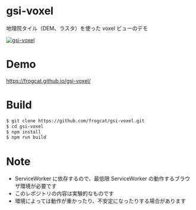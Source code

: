 # gsi-voxel

地理院タイル（DEM、ラスタ）を使った voxel ビューのデモ

[![gsi-voxel](https://repository-images.githubusercontent.com/414124817/7fd3e296-61f9-43fe-b7ef-97c6e5baa119)](https://frogcat.github.io/gsi-voxel/)

# Demo

<https://frogcat.github.io/gsi-voxel/>

# Build

```build.sh
$ git clone https://github.com/frogcat/gsi-voxel.git
$ cd gsi-voxel
$ npm install
$ npm run build
```

# Note

- ServiceWorker に依存するので、最低限 ServiceWorker の動作するブラウザ環境が必要です
- このレポジトリの内容は実験的なものです
- 環境によっては動作が重かったり、不安定になったりする場合があります
